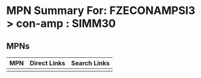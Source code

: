 



# MPN Summary For: FZECONAMPSI3 > con-amp : SIMM30

## MPNs
  

|MPN|Direct Links|Search Links|
| :--- | :--- | :--- |
||||
